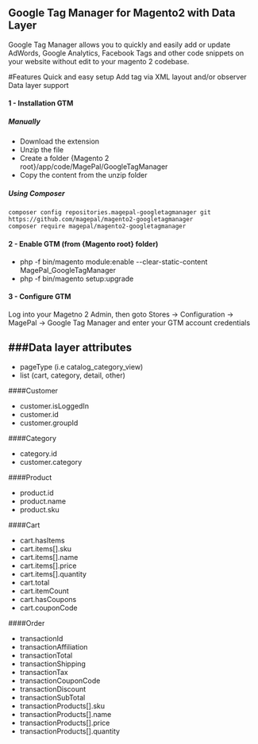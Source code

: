 ## Google Tag Manager for Magento2 with Data Layer
Google Tag Manager allows you to quickly and easily add or update AdWords, Google Analytics, Facebook Tags and other code snippets on your website without edit to your magento 2 codebase.

#Features
Quick and easy setup
Add tag via XML layout and/or observer
Data layer support

#### 1 - Installation GTM
##### Manually
 * Download the extension
 * Unzip the file
 * Create a folder {Magento 2 root}/app/code/MagePal/GoogleTagManager
 * Copy the content from the unzip folder

##### Using Composer

```
composer config repositories.magepal-googletagmanager git https://github.com/magepal/magento2-googletagmanager
composer require magepal/magento2-googletagmanager
```

#### 2 - Enable GTM (from {Magento root} folder)
 * php -f bin/magento module:enable --clear-static-content MagePal_GoogleTagManager
 * php -f bin/magento setup:upgrade

#### 3 - Configure GTM

Log into your Magetno 2 Admin, then goto Stores -> Configuration -> MagePal -> Google Tag Manager and enter your GTM account credentials

###Data layer attributes
---------
* pageType (i.e catalog_category_view)
* list (cart, category, detail, other)

####Customer
* customer.isLoggedIn
* customer.id
* customer.groupId

####Category
* category.id
* customer.category

####Product
* product.id
* product.name
* product.sku

####Cart
* cart.hasItems
* cart.items[].sku
* cart.items[].name
* cart.items[].price
* cart.items[].quantity
* cart.total
* cart.itemCount
* cart.hasCoupons
* cart.couponCode

####Order
* transactionId
* transactionAffiliation
* transactionTotal
* transactionShipping
* transactionTax
* transactionCouponCode
* transactionDiscount
* transactionSubTotal
* transactionProducts[].sku
* transactionProducts[].name
* transactionProducts[].price
* transactionProducts[].quantity
